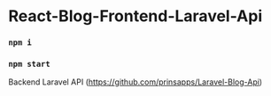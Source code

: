 # React-Blog-Frontend-Laravel-Api


### `npm i`
### `npm start`


Backend Laravel API (https://github.com/prinsapps/Laravel-Blog-Api)
